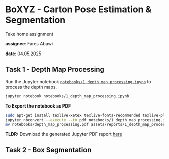 # BoXYZ - Carton Pose Estimation & Segmentation 

Take home assignment

**assignee**: Fares Abawi

**date**: 04.05.2025

## Task 1 - Depth Map Processing

Run the Jupyter notebook [`notebooks/1_depth_map_processing.ipynb`](notebooks/1_depth_map_processing.ipynb) to process the depth maps.

```bash
jupyter notebook notebooks/1_depth_map_processing.ipynb
```

**To Export the notebook as PDF**

```bash
sudo apt-get install texlive-xetex texlive-fonts-recommended texlive-plain-generic pandoc
jupyter nbconvert --execute --to pdf notebooks/1_depth_map_processing.ipynb
mv notebooks/depth_map_processing.pdf assets/reports/1_depth_map_processing.pdf
```

**TLDR:** Download the generated Jupyter PDF report [here](assets/reports/1_depth_map_processing.pdf)

## Task 2 - Box Segmentation




